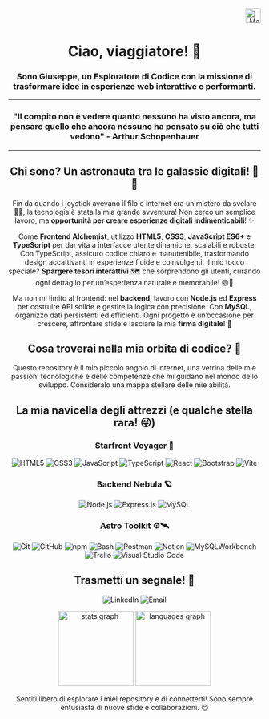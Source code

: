 <div align="right">
  <img src="https://raw.githubusercontent.com/MartinHeinz/MartinHeinz/master/wave.gif" width="30px" alt="Mano che saluta">


</div>

<h1 align="center">Ciao, viaggiatore! 🚀</h1>
<h3 align="center">Sono Giuseppe, un Esploratore di Codice con la missione di trasformare idee in esperienze web interattive e performanti.</h3>

<hr>
<h3 align="center">"Il compito non è vedere quanto nessuno ha visto ancora, ma pensare quello che ancora nessuno ha pensato su ciò che tutti vedono" - <strong>Arthur Schopenhauer</strong></h3>
<hr clear="right">

  <h2 align="center">Chi sono? Un astronauta tra le galassie digitali! 🚀🌌</h2>
<p align="center">
  Fin da quando i joystick avevano il filo e internet era un mistero da svelare 🧙‍♂️, la tecnologia è stata la mia grande avventura! Non cerco un semplice lavoro, ma <strong>opportunità per creare esperienze digitali indimenticabili</strong>! ✨
</p>
<p align="center">
  Come <strong>Frontend Alchemist</strong>, utilizzo <strong>HTML5</strong>, <strong>CSS3</strong>, <strong>JavaScript ES6+</strong> e <strong>TypeScript</strong> per dar vita a interfacce utente dinamiche, scalabili e robuste. Con TypeScript, assicuro codice chiaro e manutenibile, trasformando design accattivanti in esperienze fluide e coinvolgenti. 
  Il mio tocco speciale? <strong>Spargere tesori interattivi</strong> 🗺️ che sorprendono gli utenti, curando ogni dettaglio per un’esperienza naturale e memorabile! 😄🎉
</p>
<p align="center">
  Ma non mi limito al frontend: nel <strong>backend</strong>, lavoro con <strong>Node.js</strong> ed <strong>Express</strong> per costruire API solide e gestire la logica con precisione. Con <strong>MySQL</strong>, organizzo dati persistenti ed efficienti. Ogni progetto è un’occasione per crescere, affrontare sfide e lasciare la mia <strong>firma digitale</strong>! 🚀
</p>

  <h2 align="center">Cosa troverai nella mia orbita di codice? 🌠</h2>
<p align="center">Questo repository è il mio piccolo angolo di internet, una vetrina delle mie passioni tecnologiche e delle competenze che mi guidano nel mondo dello sviluppo. Consideralo una mappa stellare delle mie abilità.</p>

  
  <h2 align="center">La mia navicella degli attrezzi (e qualche stella rara! 😜)</h2>
 <h3 align="center">Starfront Voyager 🌟</h3>
<p align="center">
  <img src="https://img.shields.io/badge/HTML5-E34F26?style=for-the-badge&logo=html5&logoColor=white" alt="HTML5" />
  <img src="https://img.shields.io/badge/CSS3-1572B6?style=for-the-badge&logo=css3&logoColor=white" alt="CSS3" />
  <img src="https://img.shields.io/badge/JavaScript-F7DF1E?style=for-the-badge&logo=javascript&logoColor=black" alt="JavaScript" />
  <img src="https://img.shields.io/badge/TypeScript-3178C6?style=for-the-badge&logo=typescript&logoColor=white" alt="TypeScript" />
  <img src="https://img.shields.io/badge/React-61DAFB?style=for-the-badge&logo=react&logoColor=black" alt="React" />
  <img src="https://img.shields.io/badge/Bootstrap-7952B3?style=for-the-badge&logo=bootstrap&logoColor=white" alt="Bootstrap" />
  <img src="https://img.shields.io/badge/Vite-646CFF?style=for-the-badge&logo=vite&logoColor=white" alt="Vite" />
</p>

  <h3 align="center">Backend Nebula 🪐</h3>
<p align="center">
  <img src="https://img.shields.io/badge/Node.js-339933?style=for-the-badge&logo=nodedotjs&logoColor=white" alt="Node.js" />
  <img src="https://img.shields.io/badge/Express.js-000000?style=for-the-badge&logo=express&logoColor=white" alt="Express.js" />
  <img src="https://img.shields.io/badge/MySQL-4479A1?style=for-the-badge&logo=mysql&logoColor=white" alt="MySQL" />
</p>

  <h3 align="center">Astro Toolkit ⚙️🛰️</h3>
<p align="center">
  <img src="https://img.shields.io/badge/Git-F05032?style=for-the-badge&logo=git&logoColor=white" alt="Git" />
  <img src="https://img.shields.io/badge/GitHub-181717?style=for-the-badge&logo=github&logoColor=white" alt="GitHub" />
  <img src="https://img.shields.io/badge/npm-CB3837?style=for-the-badge&logo=npm&logoColor=white" alt="npm" />
  <img src="https://img.shields.io/badge/Bash-4EAA25?style=for-the-badge&logo=gnubash&logoColor=white" alt="Bash" />
  <img src="https://img.shields.io/badge/Postman-FF6C37?style=for-the-badge&logo=postman&logoColor=white" alt="Postman" />
  <img src="https://img.shields.io/badge/Notion-000000?style=for-the-badge&logo=notion&logoColor=white" alt="Notion" />
  <img src="https://img.shields.io/badge/MySQLWorkbench-4479A1?style=for-the-badge&logo=mysql&logoColor=white" alt="MySQLWorkbench" />
  <img src="https://img.shields.io/badge/Trello-0052CC?style=for-the-badge&logo=trello&logoColor=white" alt="Trello" />
  <img src="https://img.shields.io/badge/Visual%20Studio%20Code-0078D4?style=for-the-badge&logo=visual-studio-code&logoColor=white" alt="Visual Studio Code" />
</p>



<h2 align="center">Trasmetti un segnale! 📡</h2>
<p align="center">
    <a href="https://www.linkedin.com/in/giuseppezaccato/" style="text-decoration: none;">
      <img src="https://img.shields.io/badge/LinkedIn-%231E3A8A.svg?style=for-the-badge&logo=linkedin&logoColor=white" alt="LinkedIn" />
    </a>
    <a href="mailto:giuseppezaccato+github@gmail.com" style="text-decoration: none;">
      <img src="https://img.shields.io/badge/Gmail-%236B46C1.svg?style=for-the-badge&logo=gmail&logoColor=white" alt="Email" />
    </a>
</p>


<div align="center">
  <img src="https://github-readme-stats.vercel.app/api?username=giuseppezaccato&hide_title=false&hide_rank=false&show_icons=true&include_all_commits=true&count_private=true&disable_animations=false&theme=synthwave&locale=en&hide_border=false&order=1" height="150" alt="stats graph" />
  <img src="https://github-readme-stats.vercel.app/api/top-langs?username=giuseppezaccato&locale=en&hide_title=false&layout=compact&card_width=320&langs_count=5&theme=synthwave&hide_border=false&order=2" height="150" alt="languages graph" />
</div>



<p align="center">Sentiti libero di esplorare i miei repository e di connetterti! Sono sempre entusiasta di nuove sfide e collaborazioni. 😊</p>


